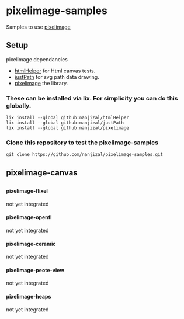 # pixelimage-samples
Samples to use [pixelimage](https://github.com/nanjizal/pixelimage/)

## Setup
pixelimage dependancies
- [htmlHelper](https://github.com/nanjizal/htmlHelper/) for Html canvas tests.
- [justPath](https://github.com/nanjizal/justPath/) for svg path data drawing.
- [pixelimage](https://github.com/nanjizal/pixelimage/) the library.
  
### These can be installed via lix. For simplicity you can do this globally.
```
lix install --global github:nanjizal/htmlHelper
lix install --global github:nanjizal/justPath
lix install --global github:nanjizal/pixelimage
```

### Clone this repository to test the pixelimage-samples
```
git clone https://github.com/nanjizal/pixelimage-samples.git
```

## pixelimage-canvas
  
  
  
  
  
## 
#### pixelimage-flixel
not yet integrated

#### pixelimage-openfl
not yet integrated

#### pixelimage-ceramic
not yet integrated

#### pixelimage-peote-view
not yet integrated

#### pixelimage-heaps
not yet integrated
